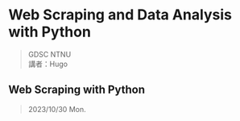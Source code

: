 # Web Scraping and Data Analysis with Python
> GDSC NTNU<br>
> 講者：Hugo<br>

## Web Scraping with Python
> 2023/10/30 Mon.<br>